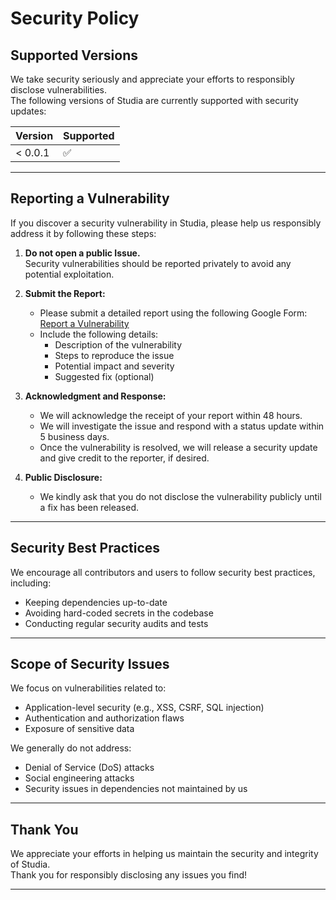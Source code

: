 
# Security Policy

## Supported Versions

We take security seriously and appreciate your efforts to responsibly disclose vulnerabilities.  
The following versions of Studia are currently supported with security updates:

| Version | Supported          |
| ------- | ------------------ |
| < 0.0.1   | ✅                 |

---

## Reporting a Vulnerability

If you discover a security vulnerability in Studia, please help us responsibly address it by following these steps:

1. **Do not open a public Issue.**  
   Security vulnerabilities should be reported privately to avoid any potential exploitation.

2. **Submit the Report:**
   - Please submit a detailed report using the following Google Form:  
     [Report a Vulnerability](https://docs.google.com/forms/d/e/1FAIpQLScFg6DkkRXWxu37DuylEp7DAnwghmkndugwQ72pRKw7dAtBZQ/viewform?usp=dialog)
   - Include the following details:
     - Description of the vulnerability
     - Steps to reproduce the issue
     - Potential impact and severity
     - Suggested fix (optional)

3. **Acknowledgment and Response:**
   - We will acknowledge the receipt of your report within 48 hours.
   - We will investigate the issue and respond with a status update within 5 business days.
   - Once the vulnerability is resolved, we will release a security update and give credit to the reporter, if desired.

4. **Public Disclosure:**
   - We kindly ask that you do not disclose the vulnerability publicly until a fix has been released.

---

## Security Best Practices

We encourage all contributors and users to follow security best practices, including:

- Keeping dependencies up-to-date
- Avoiding hard-coded secrets in the codebase
- Conducting regular security audits and tests

---

## Scope of Security Issues

We focus on vulnerabilities related to:
- Application-level security (e.g., XSS, CSRF, SQL injection)
- Authentication and authorization flaws
- Exposure of sensitive data

We generally do not address:
- Denial of Service (DoS) attacks
- Social engineering attacks
- Security issues in dependencies not maintained by us

---

## Thank You

We appreciate your efforts in helping us maintain the security and integrity of Studia.  
Thank you for responsibly disclosing any issues you find!

---
